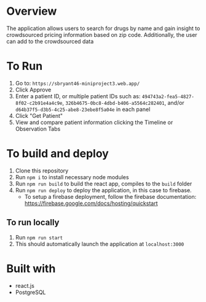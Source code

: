 # Overview

The application allows users to search for drugs by name and gain insight to crowdsourced pricing information based on zip code.  Additionally, the user can add to the crowdsourced data

# To Run

1. Go to: `https://sbryant46-miniproject3.web.app/`
1. Click Approve
1. Enter a patient ID, or multiple patient IDs such as: `494743a2-fea5-4827-8f02-c2b91e4a4c9e`, `326b4675-0bc8-4dbd-b406-a5564c282401`, and/or `d64b37f5-d3b5-4c25-abe8-23ebe8f5a04e` in each panel
1. Click "Get Patient"
1. View and compare patient information clicking the Timeline or Observation Tabs

# To build and deploy

1. Clone this repository
1. Run `npm i` to install necessary node modules
1. Run `npm run build` to build the react app, compiles to the `build` folder
1. Run `npm run deploy` to deploy the application, in this case to firebase.
    * To setup a firebase deployment, follow the firebase documentation: https://firebase.google.com/docs/hosting/quickstart

## To run locally

1. Run `npm run start`
1. This should automatically launch the application at `localhost:3000`

# Built with

* react.js
* PostgreSQL
